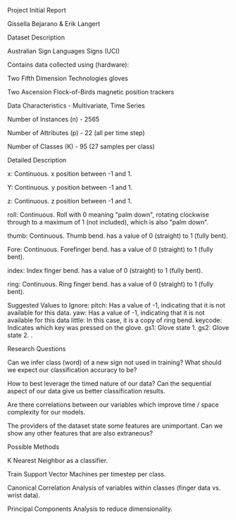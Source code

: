 Project Initial Report

Gissella Bejarano & Erik Langert



Dataset Description


Australian Sign Languages Signs (UCI)


Contains data collected using (hardware):


Two Fifth Dimension Technologies gloves 


Two Ascension Flock-of-Birds magnetic position trackers


Data Characteristics - Multivariate, Time Series


Number of Instances (n) - 2565


Number of Attributes (p) - 22 (all per time step)


Number of Classes   (K)  - 95 (27 samples per class)


Detailed Description

x: Continuous. x position between -1 and 1.

Y: Continuous. y position between -1 and 1.     

z:  Continuous. z position between -1 and 1. 

roll: Continuous.  Roll with 0 meaning "palm down", rotating clockwise through to a maximum of 1 (not included), which is also "palm down". 

thumb: Continuous.  Thumb bend. has a value of 0 (straight) to 1 (fully bent). 

Fore: Continuous. Forefinger bend. has a value of 0 (straight) to 1 (fully bent). 

index: Index finger bend. has a value of 0 (straight) to 1 (fully bent). 

ring: Continuous. Ring finger bend. has a value of 0 (straight) to 1 (fully bent). 

Suggested Values to Ignore: pitch:  Has a value of -1, indicating that it is not available for this data. yaw: Has a value of -1, indicating that it is not available for this data little: In this case, it is a copy of ring bend. keycode: Indicates which key was pressed on the glove. gs1: Glove state 1. gs2: Glove state 2. . 

Research Questions

Can we infer class (word) of a new sign not used in training? What should we expect our classification accuracy to be?

How to best leverage the timed nature of our data? Can the sequential aspect of our data give us better classification results.

Are there correlations between our variables which improve time / space complexity for our models.

The providers of the dataset state some features are unimportant. Can we show any other features that are also extraneous?

Possible Methods

K Nearest Neighbor as a classifier.

Train Support Vector Machines per timestep per class.

Canonical Correlation Analysis of variables within classes (finger data vs. wrist data).

Principal Components Analysis to reduce dimensionality.
